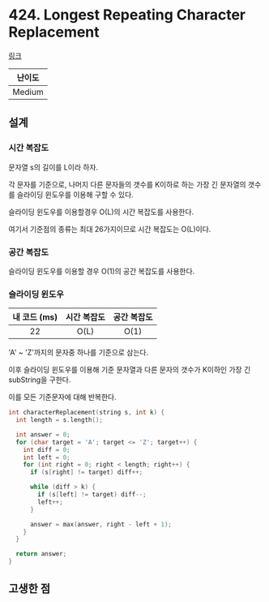 # 424. Longest Repeating Character Replacement

[링크](https://leetcode.com/problems/longest-repeating-character-replacement/)

| 난이도 |
| :----: |
| Medium |

## 설계

### 시간 복잡도

문자열 s의 길이를 L이라 하자.

각 문자를 기준으로, 나머지 다른 문자들의 갯수를 K이하로 하는 가장 긴 문자열의 갯수를 슬라이딩 윈도우를 이용해 구할 수 있다.

슬라이딩 윈도우를 이용할경우 O(L)의 시간 복잡도를 사용한다.

여기서 기준점의 종류는 최대 26가지이므로 시간 복잡도는 O(L)이다.

### 공간 복잡도

슬라이딩 윈도우를 이용할 경우 O(1)의 공간 복잡도를 사용한다.

### 슬라이딩 윈도우

| 내 코드 (ms) | 시간 복잡도 | 공간 복잡도 |
| :----------: | :---------: | :---------: |
|      22      |    O(L)     |    O(1)     |

'A' ~ 'Z'까지의 문자중 하나를 기준으로 삼는다.

이후 슬라이딩 윈도우를 이용해 기준 문자열과 다른 문자의 갯수가 K이하인 가장 긴 subString을 구한다.

이를 모든 기준문자에 대해 반복한다.

```cpp
int characterReplacement(string s, int k) {
  int length = s.length();

  int answer = 0;
  for (char target = 'A'; target <= 'Z'; target++) {
    int diff = 0;
    int left = 0;
    for (int right = 0; right < length; right++) {
      if (s[right] != target) diff++;

      while (diff > k) {
        if (s[left] != target) diff--;
        left++;
      }

      answer = max(answer, right - left + 1);
    }
  }

  return answer;
}
```

## 고생한 점
